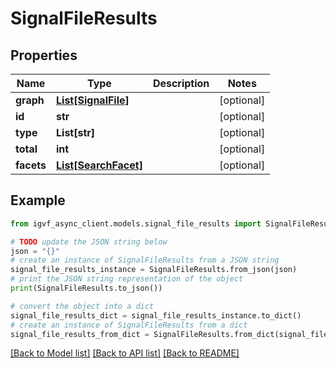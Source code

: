 # SignalFileResults


## Properties

Name | Type | Description | Notes
------------ | ------------- | ------------- | -------------
**graph** | [**List[SignalFile]**](SignalFile.md) |  | [optional] 
**id** | **str** |  | [optional] 
**type** | **List[str]** |  | [optional] 
**total** | **int** |  | [optional] 
**facets** | [**List[SearchFacet]**](SearchFacet.md) |  | [optional] 

## Example

```python
from igvf_async_client.models.signal_file_results import SignalFileResults

# TODO update the JSON string below
json = "{}"
# create an instance of SignalFileResults from a JSON string
signal_file_results_instance = SignalFileResults.from_json(json)
# print the JSON string representation of the object
print(SignalFileResults.to_json())

# convert the object into a dict
signal_file_results_dict = signal_file_results_instance.to_dict()
# create an instance of SignalFileResults from a dict
signal_file_results_from_dict = SignalFileResults.from_dict(signal_file_results_dict)
```
[[Back to Model list]](../README.md#documentation-for-models) [[Back to API list]](../README.md#documentation-for-api-endpoints) [[Back to README]](../README.md)


